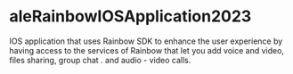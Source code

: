 # aleRainbowIOSApplication2023
IOS application that uses Rainbow SDK to enhance the user experience by having access to the services of Rainbow that let you add voice and video, files sharing, group chat . and audio - video calls.
